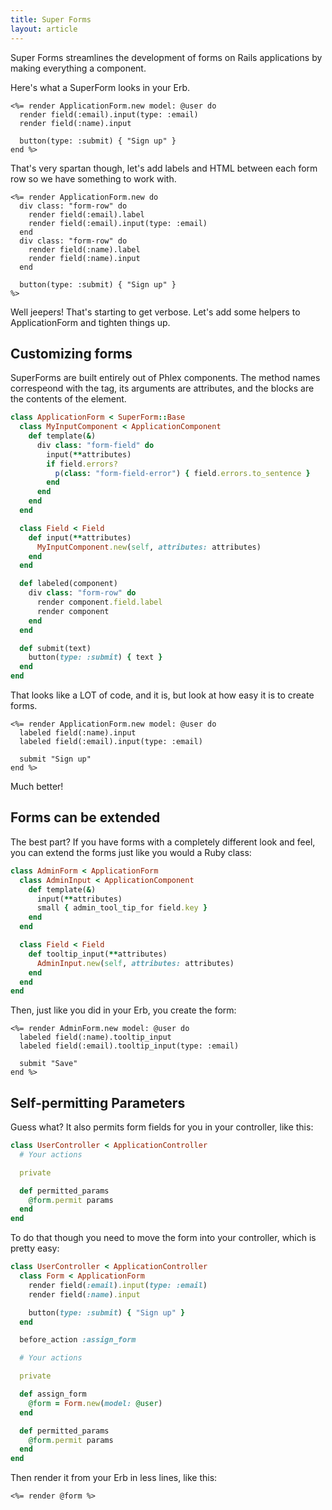 ```yaml
---
title: Super Forms
layout: article
---
```


Super Forms streamlines the development of forms on Rails applications by making everything a component.

Here's what a SuperForm looks in your Erb.

```erb
<%= render ApplicationForm.new model: @user do
  render field(:email).input(type: :email)
  render field(:name).input

  button(type: :submit) { "Sign up" }
end %>
```

That's very spartan though, let's add labels and HTML between each form row so we have something to work with.

```erb
<%= render ApplicationForm.new do
  div class: "form-row" do
    render field(:email).label
    render field(:email).input(type: :email)
  end
  div class: "form-row" do
    render field(:name).label
    render field(:name).input
  end

  button(type: :submit) { "Sign up" }
%>
```

Well jeepers! That's starting to get verbose. Let's add some helpers to ApplicationForm and tighten things up.

## Customizing forms

SuperForms are built entirely out of Phlex components. The method names correspeond with the tag, its arguments are attributes, and the blocks are the contents of the element.

```ruby
class ApplicationForm < SuperForm::Base
  class MyInputComponent < ApplicationComponent
    def template(&)
      div class: "form-field" do
        input(**attributes)
        if field.errors?
          p(class: "form-field-error") { field.errors.to_sentence }
        end
      end
    end
  end

  class Field < Field
    def input(**attributes)
      MyInputComponent.new(self, attributes: attributes)
    end
  end

  def labeled(component)
    div class: "form-row" do
      render component.field.label
      render component
    end
  end

  def submit(text)
    button(type: :submit) { text }
  end
end
```

That looks like a LOT of code, and it is, but look at how easy it is to create forms.

```erb
<%= render ApplicationForm.new model: @user do
  labeled field(:name).input
  labeled field(:email).input(type: :email)

  submit "Sign up"
end %>
```

Much better!

## Forms can be extended

The best part? If you have forms with a completely different look and feel, you can extend the forms just like you would a Ruby class:

```ruby
class AdminForm < ApplicationForm
  class AdminInput < ApplicationComponent
    def template(&)
      input(**attributes)
      small { admin_tool_tip_for field.key }
    end
  end

  class Field < Field
    def tooltip_input(**attributes)
      AdminInput.new(self, attributes: attributes)
    end
  end
end
```

Then, just like you did in your Erb, you create the form:

```erb
<%= render AdminForm.new model: @user do
  labeled field(:name).tooltip_input
  labeled field(:email).tooltip_input(type: :email)

  submit "Save"
end %>
```

## Self-permitting Parameters

Guess what? It also permits form fields for you in your controller, like this:

```ruby
class UserController < ApplicationController
  # Your actions

  private

  def permitted_params
    @form.permit params
  end
end
```

To do that though you need to move the form into your controller, which is pretty easy:

```ruby
class UserController < ApplicationController
  class Form < ApplicationForm
    render field(:email).input(type: :email)
    render field(:name).input

    button(type: :submit) { "Sign up" }
  end

  before_action :assign_form

  # Your actions

  private

  def assign_form
    @form = Form.new(model: @user)
  end

  def permitted_params
    @form.permit params
  end
end
```

Then render it from your Erb in less lines, like this:

```
<%= render @form %>
```
